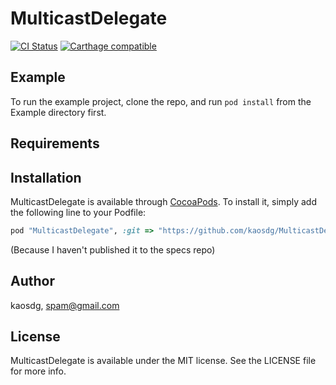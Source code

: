 # MulticastDelegate

[![CI Status](http://img.shields.io/travis/kaosdg/MulticastDelegate.svg?style=flat)](https://travis-ci.org/kaosdg/MulticastDelegate)
[![Carthage compatible](https://img.shields.io/badge/Carthage-compatible-4BC51D.svg?style=flat)](https://github.com/Carthage/Carthage)


## Example

To run the example project, clone the repo, and run `pod install` from the Example directory first.

## Requirements

## Installation

MulticastDelegate is available through [CocoaPods](http://cocoapods.org). To install
it, simply add the following line to your Podfile:

```ruby
pod "MulticastDelegate", :git => "https://github.com/kaosdg/MulticastDelegate/blob/master/MulticastDelegate.podspec"
```
(Because I haven't published it to the specs repo)

## Author

kaosdg, spam@gmail.com

## License

MulticastDelegate is available under the MIT license. See the LICENSE file for more info.

